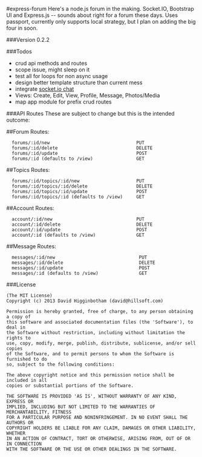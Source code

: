 #express-forum
Here's a node.js forum in the making. Socket.IO, Bootstrap UI and Express.js -- sounds about right for a forum these days. Uses passport, currently only supports local strategy, but I plan on adding the big four in soon.

###Version
0.2.2

###Todos
- crud api methods and routes
- scope issue, might sleep on it 
- test all for loops for non async usage
- design better template structure than current mess
- integrate [socket.io chat](https://github.com/dhigginbotham/rwi-chat)
- Views: Create, Edit, View, Profile, Message, Photos/Media
- map app module for prefix crud routes

###API Routes
These are subject to change but this is the intended outcome:

##Forum Routes:
```
  forums/:id/new                                PUT
  forums/:id/delete                             DELETE
  forums/:id/update                             POST
  forums/:id (defaults to /view)                GET
```

##Topics Routes:
```
  forums/:id/topics/:id/new                     PUT
  forums/:id/topics/:id/delete                  DELETE
  forums/:id/topics/:id/update                  POST
  forums/:id/topics/:id (defaults to /view)     GET
```

##Account Routes:
```
  account/:id/new                               PUT
  account/:id/delete                            DELETE
  account/:id/update                            POST
  account/:id (defaults to /view)               GET
```

##Message Routes:
```
  messages/:id/new                               PUT
  messages/:id/delete                            DELETE
  messages/:id/update                            POST
  messages/:id (defaults to /view)               GET
```


###License
```
(The MIT License)
Copyright (c) 2013 David Higginbotham (david@hillsoft.com)

Permission is hereby granted, free of charge, to any person obtaining a copy of
this software and associated documentation files (the 'Software'), to deal in
the Software without restriction, including without limitation the rights to
use, copy, modify, merge, publish, distribute, sublicense, and/or sell copies
of the Software, and to permit persons to whom the Software is furnished to do
so, subject to the following conditions:

The above copyright notice and this permission notice shall be included in all 
copies or substantial portions of the Software.

THE SOFTWARE IS PROVIDED 'AS IS', WITHOUT WARRANTY OF ANY KIND, EXPRESS OR 
IMPLIED, INCLUDING BUT NOT LIMITED TO THE WARRANTIES OF MERCHANTABILITY, FITNESS 
FOR A PARTICULAR PURPOSE AND NONINFRINGEMENT. IN NO EVENT SHALL THE AUTHORS OR 
COPYRIGHT HOLDERS BE LIABLE FOR ANY CLAIM, DAMAGES OR OTHER LIABILITY, WHETHER 
IN AN ACTION OF CONTRACT, TORT OR OTHERWISE, ARISING FROM, OUT OF OR IN CONNECTION 
WITH THE SOFTWARE OR THE USE OR OTHER DEALINGS IN THE SOFTWARE.
```